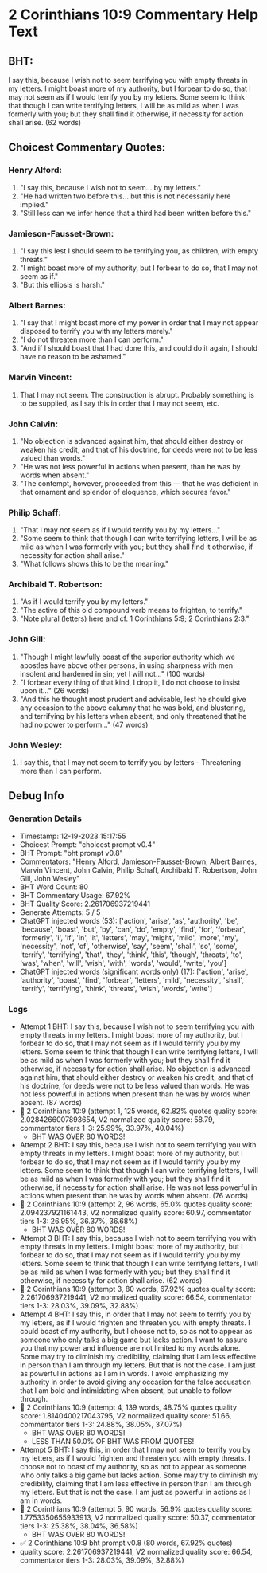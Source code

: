 # 2 Corinthians 10:9 Commentary Help Text

## BHT:
I say this, because I wish not to seem terrifying you with empty threats in my letters. I might boast more of my authority, but I forbear to do so, that I may not seem as if I would terrify you by my letters. Some seem to think that though I can write terrifying letters, I will be as mild as when I was formerly with you; but they shall find it otherwise, if necessity for action shall arise. (62 words)

## Choicest Commentary Quotes:
### Henry Alford:
1. "I say this, because I wish not to seem... by my letters."
2. "He had written two before this... but this is not necessarily here implied."
3. "Still less can we infer hence that a third had been written before this."

### Jamieson-Fausset-Brown:
1. "I say this lest I should seem to be terrifying you, as children, with empty threats." 
2. "I might boast more of my authority, but I forbear to do so, that I may not seem as if." 
3. "But this ellipsis is harsh."

### Albert Barnes:
1. "I say that I might boast more of my power in order that I may not appear disposed to terrify you with my letters merely." 
2. "I do not threaten more than I can perform."
3. "And if I should boast that I had done this, and could do it again, I should have no reason to be ashamed."

### Marvin Vincent:
1. That I may not seem. The construction is abrupt. Probably something is to be supplied, as I say this in order that I may not seem, etc.


### John Calvin:
1. "No objection is advanced against him, that should either destroy or weaken his credit, and that of his doctrine, for deeds were not to be less valued than words."
2. "He was not less powerful in actions when present, than he was by words when absent."
3. "The contempt, however, proceeded from this — that he was deficient in that ornament and splendor of eloquence, which secures favor."

### Philip Schaff:
1. "That I may not seem as if I would terrify you by my letters..." 
2. "Some seem to think that though I can write terrifying letters, I will be as mild as when I was formerly with you; but they shall find it otherwise, if necessity for action shall arise." 
3. "What follows shows this to be the meaning."

### Archibald T. Robertson:
1. "As if I would terrify you by my letters."
2. "The active of this old compound verb means to frighten, to terrify."
3. "Note plural (letters) here and cf. 1 Corinthians 5:9; 2 Corinthians 2:3."

### John Gill:
1. "Though I might lawfully boast of the superior authority which we apostles have above other persons, in using sharpness with men insolent and hardened in sin; yet I will not..." (100 words)
2. "I forbear every thing of that kind, I drop it, I do not choose to insist upon it..." (26 words)
3. "And this he thought most prudent and advisable, lest he should give any occasion to the above calumny that he was bold, and blustering, and terrifying by his letters when absent, and only threatened that he had no power to perform..." (47 words)

### John Wesley:
1. I say this, that I may not seem to terrify you by letters - Threatening more than I can perform.



## Debug Info
### Generation Details
- Timestamp: 12-19-2023 15:17:55
- Choicest Prompt: "choicest prompt v0.4"
- BHT Prompt: "bht prompt v0.8"
- Commentators: "Henry Alford, Jamieson-Fausset-Brown, Albert Barnes, Marvin Vincent, John Calvin, Philip Schaff, Archibald T. Robertson, John Gill, John Wesley"
- BHT Word Count: 80
- BHT Commentary Usage: 67.92%
- BHT Quality Score: 2.261706937219441
- Generate Attempts: 5 / 5
- ChatGPT injected words (53):
	['action', 'arise', 'as', 'authority', 'be', 'because', 'boast', 'but', 'by', 'can', 'do', 'empty', 'find', 'for', 'forbear', 'formerly', 'i', 'if', 'in', 'it', 'letters', 'may', 'might', 'mild', 'more', 'my', 'necessity', 'not', 'of', 'otherwise', 'say', 'seem', 'shall', 'so', 'some', 'terrify', 'terrifying', 'that', 'they', 'think', 'this', 'though', 'threats', 'to', 'was', 'when', 'will', 'wish', 'with', 'words', 'would', 'write', 'you']
- ChatGPT injected words (significant words only) (17):
	['action', 'arise', 'authority', 'boast', 'find', 'forbear', 'letters', 'mild', 'necessity', 'shall', 'terrify', 'terrifying', 'think', 'threats', 'wish', 'words', 'write']

### Logs
- Attempt 1 BHT: I say this, because I wish not to seem terrifying you with empty threats in my letters. I might boast more of my authority, but I forbear to do so, that I may not seem as if I would terrify you by my letters. Some seem to think that though I can write terrifying letters, I will be as mild as when I was formerly with you; but they shall find it otherwise, if necessity for action shall arise. No objection is advanced against him, that should either destroy or weaken his credit, and that of his doctrine, for deeds were not to be less valued than words. He was not less powerful in actions when present than he was by words when absent. (87 words)
- 🔄 2 Corinthians 10:9 (attempt 1, 125 words, 62.82% quotes quality score: 2.0284266007893654, V2 normalized quality score: 58.79, commentator tiers 1-3: 25.99%, 33.97%, 40.04%) 
	- BHT WAS OVER 80 WORDS!
- Attempt 2 BHT: I say this, because I wish not to seem terrifying you with empty threats in my letters. I might boast more of my authority, but I forbear to do so, that I may not seem as if I would terrify you by my letters. Some seem to think that though I can write terrifying letters, I will be as mild as when I was formerly with you; but they shall find it otherwise, if necessity for action shall arise. He was not less powerful in actions when present than he was by words when absent. (76 words)
- 🔄 2 Corinthians 10:9 (attempt 2, 96 words, 65.0% quotes quality score: 2.094237921161443, V2 normalized quality score: 60.97, commentator tiers 1-3: 26.95%, 36.37%, 36.68%) 
	- BHT WAS OVER 80 WORDS!
- Attempt 3 BHT: I say this, because I wish not to seem terrifying you with empty threats in my letters. I might boast more of my authority, but I forbear to do so, that I may not seem as if I would terrify you by my letters. Some seem to think that though I can write terrifying letters, I will be as mild as when I was formerly with you; but they shall find it otherwise, if necessity for action shall arise. (62 words)
- 🔄 2 Corinthians 10:9 (attempt 3, 80 words, 67.92% quotes quality score: 2.261706937219441, V2 normalized quality score: 66.54, commentator tiers 1-3: 28.03%, 39.09%, 32.88%)
- Attempt 4 BHT: I say this, in order that I may not seem to terrify you by my letters, as if I would frighten and threaten you with empty threats. I could boast of my authority, but I choose not to, so as not to appear as someone who only talks a big game but lacks action. I want to assure you that my power and influence are not limited to my words alone. Some may try to diminish my credibility, claiming that I am less effective in person than I am through my letters. But that is not the case. I am just as powerful in actions as I am in words. I avoid emphasizing my authority in order to avoid giving any occasion for the false accusation that I am bold and intimidating when absent, but unable to follow through.
- 🔄 2 Corinthians 10:9 (attempt 4, 139 words, 48.75% quotes quality score: 1.8140400217043795, V2 normalized quality score: 51.66, commentator tiers 1-3: 24.88%, 38.05%, 37.07%) 
	- BHT WAS OVER 80 WORDS! 
	- LESS THAN 50.0% OF BHT WAS FROM QUOTES!
- Attempt 5 BHT: I say this, in order that I may not seem to terrify you by my letters, as if I would frighten and threaten you with empty threats. I choose not to boast of my authority, so as not to appear as someone who only talks a big game but lacks action. Some may try to diminish my credibility, claiming that I am less effective in person than I am through my letters. But that is not the case. I am just as powerful in actions as I am in words.
- 🔄 2 Corinthians 10:9 (attempt 5, 90 words, 56.9% quotes quality score: 1.7753350655933913, V2 normalized quality score: 50.37, commentator tiers 1-3: 25.38%, 38.04%, 36.58%) 
	- BHT WAS OVER 80 WORDS!
- ✅ 2 Corinthians 10:9 bht prompt v0.8 (80 words, 67.92% quotes)
- quality score: 2.261706937219441, V2 normalized quality score: 66.54, commentator tiers 1-3: 28.03%, 39.09%, 32.88%)